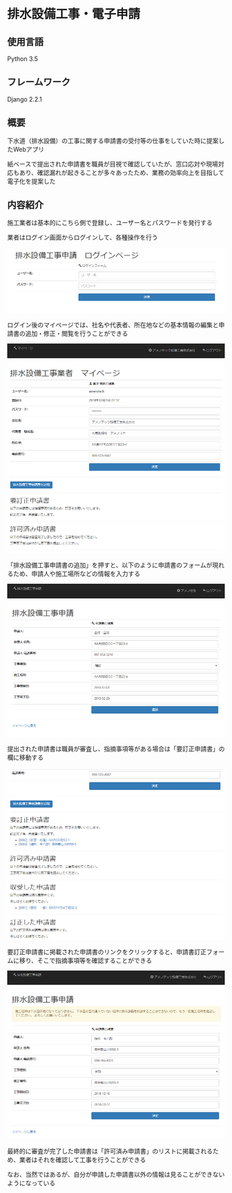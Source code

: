 # 排水設備工事・電子申請

## 使用言語
Python 3.5

## フレームワーク
Django 2.2.1

## 概要
下水道（排水設備）の工事に関する申請書の受付等の仕事をしていた時に提案したWebアプリ

紙ベースで提出された申請書を職員が目視で確認していたが、窓口応対や現場対応もあり、確認漏れが起きることが多々あったため、業務の効率向上を目指して電子化を提案した

## 内容紹介
施工業者は基本的にこちら側で登録し、ユーザー名とパスワードを発行する

業者はログイン画面からログインして、各種操作を行う

![sewer-login](./img/sewer-login.png)

ログイン後のマイページでは、社名や代表者、所在地などの基本情報の編集と申請書の追加・修正・閲覧を行うことができる

![sewer-mypage](./img/sewer-mypage.png)

「排水設備工事申請書の追加」を押すと、以下のように申請書のフォームが現れるため、申請人や施工場所などの情報を入力する

![sewer-request](./img/sewer-request.png)

提出された申請書は職員が審査し、指摘事項等がある場合は「要訂正申請書」の欄に移動する

![sewer-list](./img/sewer-list.png)

要訂正申請書に掲載された申請書のリンクをクリックすると、申請書訂正フォームに移り、そこで指摘事項等を確認することができる

![sewer-findings](./img/sewer-findings.png)

最終的に審査が完了した申請書は「許可済み申請書」のリストに掲載されるため、業者はそれを確認して工事を行うことができる

なお、当然ではあるが、自分が申請した申請書以外の情報は見ることができないようになっている